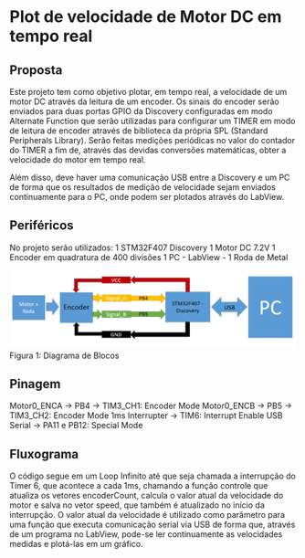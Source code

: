 # Plot de velocidade de Motor DC em tempo real
## Proposta
Este projeto tem como objetivo plotar, em tempo real, a velocidade de um motor DC através da leitura de um encoder. Os sinais do encoder
serão enviados para duas portas GPIO da Discovery configuradas em modo Alternate Function que serão utilizadas para configurar um TIMER em
modo de leitura de encoder através de biblioteca da própria SPL (Standard Peripherals Library). Serão feitas medições periódicas no valor
do contador do TIMER a fim de, através das devidas conversões matemáticas, obter a velocidade do motor em tempo real.

Além disso, deve haver uma comunicação USB entre a Discovery e um PC de forma que os resultados de medição de velocidade sejam enviados 
continuamente para o PC, onde podem ser plotados através do LabView.

## Periféricos
No projeto serão utilizados:
1 STM32F407 Discovery
1 Motor DC 7.2V
1 Encoder em quadratura de 400 divisões
1 PC - LabView -
1 Roda de Metal

![Diagrama de Blocos](DiagBlocosuC.PNG)
Figura 1: Diagrama de Blocos

## Pinagem
Motor0_ENCA -> PB4 -> TIM3_CH1: Encoder Mode
Motor0_ENCB -> PB5 -> TIM3_CH2: Encoder Mode
1ms Interrupter -> TIM6: Interrupt Enable
USB Serial -> PA11 e PB12: Special Mode

## Fluxograma
O código segue em um Loop Infinito até que seja chamada a interrupção do Timer 6, que acontece a cada 1ms, chamando a função controle que atualiza os vetores encoderCount, calcula o valor atual da velocidade do motor e salva no vetor speed, que também é atualizado no início da interrupção. O valor atual da velocidade é utilizado como parâmetro para uma função que executa comunicação serial via USB de forma que, através de um programa no LabView, pode-se ler continuamente as velocidades medidas e plotá-las em um gráfico.
